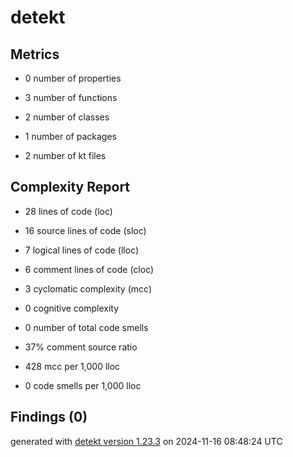 # detekt

## Metrics

* 0 number of properties

* 3 number of functions

* 2 number of classes

* 1 number of packages

* 2 number of kt files

## Complexity Report

* 28 lines of code (loc)

* 16 source lines of code (sloc)

* 7 logical lines of code (lloc)

* 6 comment lines of code (cloc)

* 3 cyclomatic complexity (mcc)

* 0 cognitive complexity

* 0 number of total code smells

* 37% comment source ratio

* 428 mcc per 1,000 lloc

* 0 code smells per 1,000 lloc

## Findings (0)

generated with [detekt version 1.23.3](https://detekt.dev/) on 2024-11-16 08:48:24 UTC
